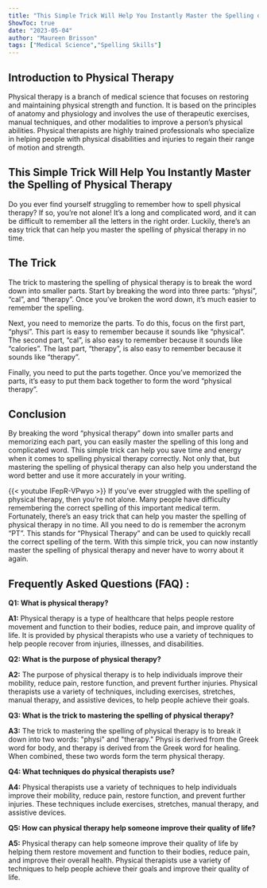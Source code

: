 ```yaml
---
title: "This Simple Trick Will Help You Instantly Master the Spelling of Physical Therapy!"
ShowToc: true 
date: "2023-05-04"
author: "Maureen Brisson" 
tags: ["Medical Science","Spelling Skills"]
---
```

## Introduction to Physical Therapy

Physical therapy is a branch of medical science that focuses on restoring and maintaining physical strength and function. It is based on the principles of anatomy and physiology and involves the use of therapeutic exercises, manual techniques, and other modalities to improve a person’s physical abilities. Physical therapists are highly trained professionals who specialize in helping people with physical disabilities and injuries to regain their range of motion and strength.

## This Simple Trick Will Help You Instantly Master the Spelling of Physical Therapy

Do you ever find yourself struggling to remember how to spell physical therapy? If so, you’re not alone! It’s a long and complicated word, and it can be difficult to remember all the letters in the right order. Luckily, there’s an easy trick that can help you master the spelling of physical therapy in no time. 

## The Trick

The trick to mastering the spelling of physical therapy is to break the word down into smaller parts. Start by breaking the word into three parts: “physi”, “cal”, and “therapy”. Once you’ve broken the word down, it’s much easier to remember the spelling. 

Next, you need to memorize the parts. To do this, focus on the first part, “physi”. This part is easy to remember because it sounds like “physical”. The second part, “cal”, is also easy to remember because it sounds like “calories”. The last part, “therapy”, is also easy to remember because it sounds like “therapy”. 

Finally, you need to put the parts together. Once you’ve memorized the parts, it’s easy to put them back together to form the word “physical therapy”. 

## Conclusion

By breaking the word “physical therapy” down into smaller parts and memorizing each part, you can easily master the spelling of this long and complicated word. This simple trick can help you save time and energy when it comes to spelling physical therapy correctly. Not only that, but mastering the spelling of physical therapy can also help you understand the word better and use it more accurately in your writing.

{{< youtube IFepR-VPwyo >}} 
If you’ve ever struggled with the spelling of physical therapy, then you’re not alone. Many people have difficulty remembering the correct spelling of this important medical term. Fortunately, there’s an easy trick that can help you master the spelling of physical therapy in no time. All you need to do is remember the acronym “PT”. This stands for “Physical Therapy” and can be used to quickly recall the correct spelling of the term. With this simple trick, you can now instantly master the spelling of physical therapy and never have to worry about it again.

## Frequently Asked Questions (FAQ) :
**Q1: What is physical therapy?**

**A1:** Physical therapy is a type of healthcare that helps people restore movement and function to their bodies, reduce pain, and improve quality of life. It is provided by physical therapists who use a variety of techniques to help people recover from injuries, illnesses, and disabilities. 

**Q2: What is the purpose of physical therapy?**

**A2:** The purpose of physical therapy is to help individuals improve their mobility, reduce pain, restore function, and prevent further injuries. Physical therapists use a variety of techniques, including exercises, stretches, manual therapy, and assistive devices, to help people achieve their goals. 

**Q3: What is the trick to mastering the spelling of physical therapy?**

**A3:** The trick to mastering the spelling of physical therapy is to break it down into two words: "physi" and "therapy." Physi is derived from the Greek word for body, and therapy is derived from the Greek word for healing. When combined, these two words form the term physical therapy. 

**Q4: What techniques do physical therapists use?**

**A4:** Physical therapists use a variety of techniques to help individuals improve their mobility, reduce pain, restore function, and prevent further injuries. These techniques include exercises, stretches, manual therapy, and assistive devices. 

**Q5: How can physical therapy help someone improve their quality of life?**

**A5:** Physical therapy can help someone improve their quality of life by helping them restore movement and function to their bodies, reduce pain, and improve their overall health. Physical therapists use a variety of techniques to help people achieve their goals and improve their quality of life.





